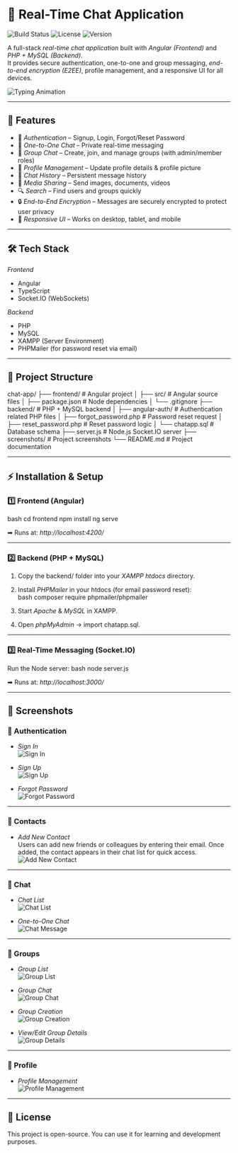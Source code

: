 # 💬 Real-Time Chat Application

![Build Status](https://img.shields.io/badge/build-passing-brightgreen)
![License](https://img.shields.io/badge/license-MIT-blue)
![Version](https://img.shields.io/badge/version-1.0.0-orange)

A full-stack *real-time chat application* built with *Angular (Frontend)* and *PHP + MySQL (Backend)*.  
It provides secure authentication, one-to-one and group messaging, *end-to-end encryption (E2EE)*, profile management, and a responsive UI for all devices.

![Typing Animation](https://readme-typing-svg.herokuapp.com?size=24&color=F70A8D&width=500&lines=Real-time+Messaging+💬;Secure+Authentication+🔐;Media+Sharing+📂)

---

## 🚀 Features
- 🔐 *Authentication* – Signup, Login, Forgot/Reset Password
- 💬 *One-to-One Chat* – Private real-time messaging
- 👥 *Group Chat* – Create, join, and manage groups (with admin/member roles)
- 👤 *Profile Management* – Update profile details & profile picture
- 📜 *Chat History* – Persistent message history
- 📂 *Media Sharing* – Send images, documents, videos
- 🔍 *Search* – Find users and groups quickly
- 🔒 *End-to-End Encryption* – Messages are securely encrypted to protect user privacy
- 📱 *Responsive UI* – Works on desktop, tablet, and mobile

---

## 🛠 Tech Stack
*Frontend*
- Angular
- TypeScript
- Socket.IO (WebSockets)

*Backend*
- PHP
- MySQL
- XAMPP (Server Environment)
- PHPMailer (for password reset via email)

---

## 📂 Project Structure


chat-app/
├── frontend/                 # Angular project
│   ├── src/                  # Angular source files
│   ├── package.json          # Node dependencies
│   └── .gitignore
├── backend/                  # PHP + MySQL backend
│   ├── angular-auth/         # Authentication related PHP files
│   ├── forgot_password.php   # Password reset request
│   ├── reset_password.php    # Reset password logic
│   └── chatapp.sql           # Database schema
├── server.js                 # Node.js Socket.IO server
├── screenshots/              # Project screenshots
└── README.md                 # Project documentation


---

## ⚡ Installation & Setup

### 1️⃣ Frontend (Angular)
bash
cd frontend
npm install
ng serve

➡ Runs at: *http://localhost:4200/*

---

### 2️⃣ Backend (PHP + MySQL)
1. Copy the backend/ folder into your *XAMPP htdocs* directory.
2. Install *PHPMailer* in your htdocs (for email password reset):  
   bash
   composer require phpmailer/phpmailer
   
3. Start *Apache* & *MySQL* in XAMPP.
4. Open *phpMyAdmin* → import chatapp.sql.

---

### 3️⃣ Real-Time Messaging (Socket.IO)
Run the Node server:
bash
node server.js

➡ Runs at: *http://localhost:3000/*

---

## 📸 Screenshots

### 🔑 Authentication
- *Sign In*  
  ![Sign In](screenshots/sign_in.png)

- *Sign Up*  
  ![Sign Up](screenshots/sign_up.png)

- *Forgot Password*  
  ![Forgot Password](screenshots/forgot_password.png)

---

### 📇 Contacts
- *Add New Contact*  
  Users can add new friends or colleagues by entering their email. Once added, the contact appears in their chat list for quick access.  
  ![Add New Contact](screenshots/add_new_contact.png)

---

### 💬 Chat
- *Chat List*  
  ![Chat List](screenshots/chat_list.png)

- *One-to-One Chat*  
  ![Chat Message](screenshots/chat_msg.png)

---

### 👥 Groups
- *Group List*  
  ![Group List](screenshots/group_list.png)

- *Group Chat*  
  ![Group Chat](screenshots/group_msg.png)

- *Group Creation*  
  ![Group Creation](screenshots/group_creation.png)

- *View/Edit Group Details*  
  ![Group Details](screenshots/view_or_edit_group_details.png)

---

### 👤 Profile
- *Profile Management*  
  ![Profile Management](screenshots/profile_management.png)

---

## 📜 License
This project is open-source. You can use it for learning and development purposes.
